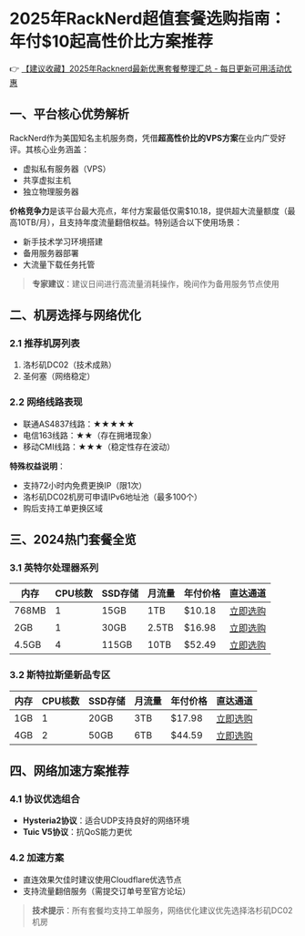 # 2025年RackNerd超值套餐选购指南：年付$10起高性价比方案推荐

👉 [【建议收藏】2025年Racknerd最新优惠套餐整理汇总 - 每日更新可用活动优惠](https://bit.ly/Rack_Nerd)

## 一、平台核心优势解析
RackNerd作为美国知名主机服务商，凭借**超高性价比的VPS方案**在业内广受好评。其核心业务涵盖：
- 虚拟私有服务器（VPS）
- 共享虚拟主机
- 独立物理服务器

**价格竞争力**是该平台最大亮点，年付方案最低仅需$10.18，提供超大流量额度（最高10TB/月），且支持年度流量翻倍权益。特别适合以下使用场景：
- 新手技术学习环境搭建
- 备用服务器部署
- 大流量下载任务托管

> **专家建议**：建议日间进行高流量消耗操作，晚间作为备用服务节点使用

## 二、机房选择与网络优化
### 2.1 推荐机房列表
1. 洛杉矶DC02（技术成熟）
2. 圣何塞（网络稳定）

### 2.2 网络线路表现
- 联通AS4837线路：★★★★★
- 电信163线路：★★（存在拥堵现象）
- 移动CMI线路：★★★（稳定性存在波动）

**特殊权益说明**：
- 支持72小时内免费更换IP（限1次）
- 洛杉矶DC02机房可申请IPv6地址池（最多100个）
- 购后支持工单更换区域

## 三、2024热门套餐全览
### 3.1 英特尔处理器系列
| 内存   | CPU核数 | SSD存储 | 月流量  | 年付价格   | 直达通道          |
|--------|---------|---------|---------|------------|-------------------|
| 768MB  | 1       | 15GB    | 1TB     | $10.18     | [立即选购](https://bit.ly/Rack_Nerd) |
| 2GB    | 1       | 30GB    | 2.5TB   | $16.98     | [立即选购](https://bit.ly/Rack_Nerd) |
| 4.5GB  | 4       | 115GB   | 10TB    | $52.49     | [立即选购](https://bit.ly/Rack_Nerd) |

### 3.2 斯特拉斯堡新品专区
| 内存   | CPU核数 | SSD存储 | 月流量  | 年付价格   | 直达通道          |
|--------|---------|---------|---------|------------|-------------------|
| 1GB    | 1       | 20GB    | 3TB     | $17.98     | [立即选购](https://bit.ly/Rack_Nerd) |
| 4GB    | 2       | 50GB    | 6TB     | $44.59     | [立即选购](https://bit.ly/Rack_Nerd) |

## 四、网络加速方案推荐
### 4.1 协议优选组合
- **Hysteria2协议**：适合UDP支持良好的网络环境
- **Tuic V5协议**：抗QoS能力更优

### 4.2 加速方案
- 直连效果欠佳时建议使用Cloudflare优选节点
- 支持流量翻倍服务（需提交订单号至官方论坛）

> **技术提示**：所有套餐均支持工单服务，网络优化建议优先选择洛杉矶DC02机房